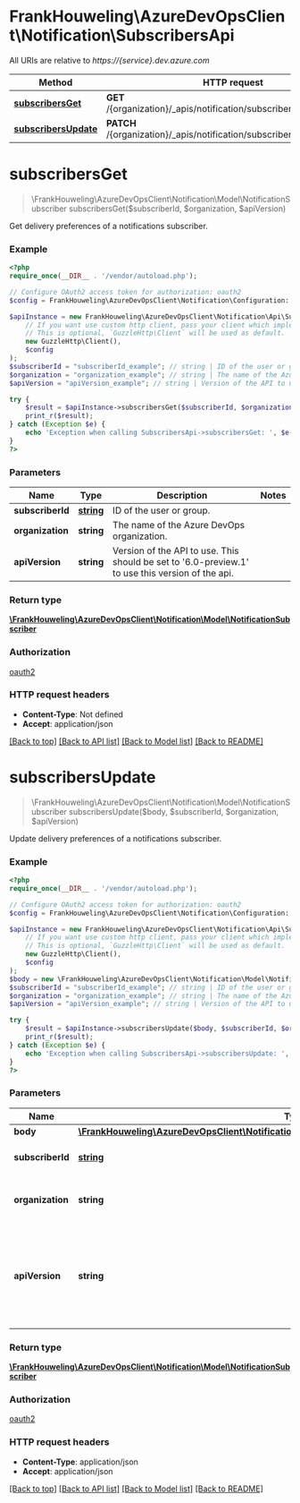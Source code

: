 # FrankHouweling\AzureDevOpsClient\Notification\SubscribersApi

All URIs are relative to *https://{service}.dev.azure.com*

Method | HTTP request | Description
------------- | ------------- | -------------
[**subscribersGet**](SubscribersApi.md#subscribersGet) | **GET** /{organization}/_apis/notification/subscribers/{subscriberId} | 
[**subscribersUpdate**](SubscribersApi.md#subscribersUpdate) | **PATCH** /{organization}/_apis/notification/subscribers/{subscriberId} | 


# **subscribersGet**
> \FrankHouweling\AzureDevOpsClient\Notification\Model\NotificationSubscriber subscribersGet($subscriberId, $organization, $apiVersion)



Get delivery preferences of a notifications subscriber.

### Example
```php
<?php
require_once(__DIR__ . '/vendor/autoload.php');

// Configure OAuth2 access token for authorization: oauth2
$config = FrankHouweling\AzureDevOpsClient\Notification\Configuration::getDefaultConfiguration()->setAccessToken('YOUR_ACCESS_TOKEN');

$apiInstance = new FrankHouweling\AzureDevOpsClient\Notification\Api\SubscribersApi(
    // If you want use custom http client, pass your client which implements `GuzzleHttp\ClientInterface`.
    // This is optional, `GuzzleHttp\Client` will be used as default.
    new GuzzleHttp\Client(),
    $config
);
$subscriberId = "subscriberId_example"; // string | ID of the user or group.
$organization = "organization_example"; // string | The name of the Azure DevOps organization.
$apiVersion = "apiVersion_example"; // string | Version of the API to use.  This should be set to '6.0-preview.1' to use this version of the api.

try {
    $result = $apiInstance->subscribersGet($subscriberId, $organization, $apiVersion);
    print_r($result);
} catch (Exception $e) {
    echo 'Exception when calling SubscribersApi->subscribersGet: ', $e->getMessage(), PHP_EOL;
}
?>
```

### Parameters

Name | Type | Description  | Notes
------------- | ------------- | ------------- | -------------
 **subscriberId** | [**string**](../Model/.md)| ID of the user or group. |
 **organization** | **string**| The name of the Azure DevOps organization. |
 **apiVersion** | **string**| Version of the API to use.  This should be set to &#39;6.0-preview.1&#39; to use this version of the api. |

### Return type

[**\FrankHouweling\AzureDevOpsClient\Notification\Model\NotificationSubscriber**](../Model/NotificationSubscriber.md)

### Authorization

[oauth2](../../README.md#oauth2)

### HTTP request headers

 - **Content-Type**: Not defined
 - **Accept**: application/json

[[Back to top]](#) [[Back to API list]](../../README.md#documentation-for-api-endpoints) [[Back to Model list]](../../README.md#documentation-for-models) [[Back to README]](../../README.md)

# **subscribersUpdate**
> \FrankHouweling\AzureDevOpsClient\Notification\Model\NotificationSubscriber subscribersUpdate($body, $subscriberId, $organization, $apiVersion)



Update delivery preferences of a notifications subscriber.

### Example
```php
<?php
require_once(__DIR__ . '/vendor/autoload.php');

// Configure OAuth2 access token for authorization: oauth2
$config = FrankHouweling\AzureDevOpsClient\Notification\Configuration::getDefaultConfiguration()->setAccessToken('YOUR_ACCESS_TOKEN');

$apiInstance = new FrankHouweling\AzureDevOpsClient\Notification\Api\SubscribersApi(
    // If you want use custom http client, pass your client which implements `GuzzleHttp\ClientInterface`.
    // This is optional, `GuzzleHttp\Client` will be used as default.
    new GuzzleHttp\Client(),
    $config
);
$body = new \FrankHouweling\AzureDevOpsClient\Notification\Model\NotificationSubscriberUpdateParameters(); // \FrankHouweling\AzureDevOpsClient\Notification\Model\NotificationSubscriberUpdateParameters | 
$subscriberId = "subscriberId_example"; // string | ID of the user or group.
$organization = "organization_example"; // string | The name of the Azure DevOps organization.
$apiVersion = "apiVersion_example"; // string | Version of the API to use.  This should be set to '6.0-preview.1' to use this version of the api.

try {
    $result = $apiInstance->subscribersUpdate($body, $subscriberId, $organization, $apiVersion);
    print_r($result);
} catch (Exception $e) {
    echo 'Exception when calling SubscribersApi->subscribersUpdate: ', $e->getMessage(), PHP_EOL;
}
?>
```

### Parameters

Name | Type | Description  | Notes
------------- | ------------- | ------------- | -------------
 **body** | [**\FrankHouweling\AzureDevOpsClient\Notification\Model\NotificationSubscriberUpdateParameters**](../Model/NotificationSubscriberUpdateParameters.md)|  |
 **subscriberId** | [**string**](../Model/.md)| ID of the user or group. |
 **organization** | **string**| The name of the Azure DevOps organization. |
 **apiVersion** | **string**| Version of the API to use.  This should be set to &#39;6.0-preview.1&#39; to use this version of the api. |

### Return type

[**\FrankHouweling\AzureDevOpsClient\Notification\Model\NotificationSubscriber**](../Model/NotificationSubscriber.md)

### Authorization

[oauth2](../../README.md#oauth2)

### HTTP request headers

 - **Content-Type**: application/json
 - **Accept**: application/json

[[Back to top]](#) [[Back to API list]](../../README.md#documentation-for-api-endpoints) [[Back to Model list]](../../README.md#documentation-for-models) [[Back to README]](../../README.md)

